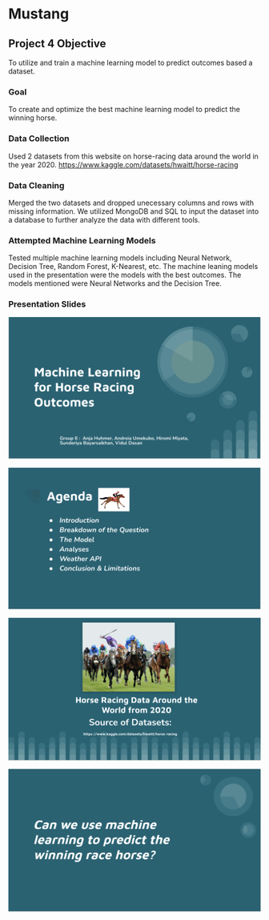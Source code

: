 # Mustang
## Project 4 Objective
To utilize and train a machine learning model to predict outcomes based a dataset.

### Goal
To create and optimize the best machine learning model to predict the winning horse.

### Data Collection
Used 2 datasets from this website on horse-racing data around the world in the year 2020.
https://www.kaggle.com/datasets/hwaitt/horse-racing

### Data Cleaning
Merged the two datasets and dropped unecessary columns and rows with missing information. We utilized MongoDB and SQL to input the dataset into a database to further analyze the data with different tools.

### Attempted Machine Learning Models
Tested multiple machine learning models including Neural Network, Decision Tree, Random Forest, K-Nearest, etc. The machine leaning models used in the presentation were the models with the best outcomes. The models mentioned were Neural Networks and the Decision Tree.

### Presentation Slides
![Alt Text](https://github.com/hiromimiyata/Mustang/blob/main/Presentation_Slides/%E3%82%B9%E3%82%AF%E3%83%AA%E3%83%BC%E3%83%B3%E3%82%B7%E3%83%A7%E3%83%83%E3%83%88%202023-07-23%2010.23.09.png)

![Alt Text](https://github.com/hiromimiyata/Mustang/blob/main/Presentation_Slides/%E3%82%B9%E3%82%AF%E3%83%AA%E3%83%BC%E3%83%B3%E3%82%B7%E3%83%A7%E3%83%83%E3%83%88%202023-07-23%2010.23.33.png)

![Alt Text](https://github.com/hiromimiyata/Mustang/blob/main/Presentation_Slides/%E3%82%B9%E3%82%AF%E3%83%AA%E3%83%BC%E3%83%B3%E3%82%B7%E3%83%A7%E3%83%83%E3%83%88%202023-07-23%2010.24.01.png)

![Alt Text](https://github.com/hiromimiyata/Mustang/blob/main/Presentation_Slides/%E3%82%B9%E3%82%AF%E3%83%AA%E3%83%BC%E3%83%B3%E3%82%B7%E3%83%A7%E3%83%83%E3%83%88%202023-07-23%2010.24.15.png)
